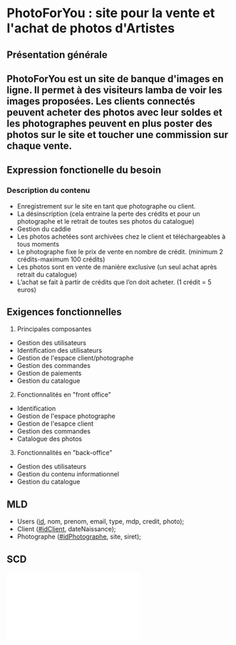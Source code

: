 # PhotoForYou : site pour la vente et l'achat de photos d'Artistes

## Présentation générale

PhotoForYou est un site de banque d'images en ligne. Il permet à des visiteurs lamba de voir les images proposées. 
Les clients connectés peuvent acheter des photos avec leur soldes et les photographes peuvent en plus poster des photos sur le site 
et toucher une commission sur chaque vente.
---

## Expression fonctionelle du besoin

### Description du contenu

- Enregistrement sur le site en tant que photographe ou client.
- La désinscription (cela entraine la perte des crédits et pour un photographe et le retrait de toutes ses photos du catalogue)
- Gestion du caddie
- Les photos achetées sont archivées chez le client et téléchargeables à tous moments
- Le photographe fixe le prix de vente en nombre de crédit. (minimum 2 crédits-maximum 100 crédits)
- Les photos sont en vente de manière exclusive (un seul achat après retrait du catalogue)
- L’achat se fait à partir de crédits que l’on doit acheter. (1 crédit = 5 euros)

## Exigences fonctionnelles

1. Principales composantes
- Gestion des utilisateurs
- Identification des utilisateurs
- Gestion de l'espace client/photographe
- Gestion des commandes
- Gestion de paiements
- Gestion du catalogue

2. Fonctionnalités en "front office"
- Identification
- Gestion de l'espace photographe
- Gestion de l'esapce client
- Gestion des commandes
- Catalogue des photos

3. Fonctionnalités en "back-office"
- Gestion des utilisateurs
- Gestion du contenu informationnel
- Gestion du catalogue

## MLD

- Users (<ins>id</ins>, nom, prenom, email, type, mdp, credit, photo);
- Client (<ins>#idClient</ins>, dateNaissance);
- Photographe (<ins>#idPhotographe</ins>, site, siret);

## SCD

![Alt](SCD.svd)

